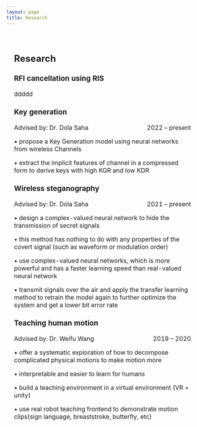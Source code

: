 ```yaml
---
layout: page
title: Research
---
```


<!-- **Not Pure Poole** is a simple, beautiful, and powerful Jekyll theme for blogs. It is built on [Poole](https://github.com/poole/poole) and [Pure](https://purecss.io/).

For more information about Not Pure Poole, please browse the [README](https://github.com/vszhub/not-pure-poole) file.


[Email](mailto://xwei4@albany.edu)  /  [Google Scholar](https://scholar.google.com/citations?user=k_yYzV4AAAAJ&hl=en)  /  [Linkedin](https://www.linkedin.com/in/xue-wei-752275231/)  /  CV
 -->
 
 
 </tbody></table>
          <table style="width:100%;border:0px;border-spacing:0px;border-collapse:separate;margin-right:auto;margin-left:auto;"><tbody>
            <tr>
              <td style="padding:20px;width:100%;vertical-align:middle">
<!--                 <heading><b>Research</b></heading> -->
<!--                 <h1>Research</h1> -->
                <h2>Research</h2>
                <h3>RFI cancellation using RIS</h3>
                <p>
                  ddddd
                </p>
                <h3>Key generation</h3>
<!--                   <p> Advised by: Dr. Dola Saha 2022 – present</p> -->
                  <p style="text-align:left;">
                      Advised by: Dr. Dola Saha 
                     <span style="float:right;">
                      2022 – present
                     </span>
                  </p>
                  <p> • propose a Key Generation model using neural networks from wireless Channels</p>
                  <p> • extract the implicit features of channel in a compressed form to derive keys with high KGR and low KDR</p>
                <h3>Wireless steganography</h3>
<!--                  <p> Advised by: Dr. Dola Saha 2021 – present</p> -->
                 <p style="text-align:left;">
                      Advised by: Dr. Dola Saha 
                     <span style="float:right;">
                      2021 – present
                     </span>
                  </p>
                 <p> • design a complex-valued neural network to hide the transmission of secret signals</p>
                 <p> • this method has nothing to do with any properties of the covert signal (such as waveform or modulation order)</p>
                 <p> • use complex-valued neural networks, which is more powerful and has a faster learning speed than real-valued neural network</p>
                 <p> • transmit signals over the air and apply the transfer learning method to retrain the model again to further optimize the system and get a lower bit error rate </p>
                <h3>Teaching human motion</h3>
<!--                  <p> Advised by: Dr. Weifu Wang 2019 – 2020</p> -->
                 <p style="text-align:left;">
                      Advised by: Dr. Weifu Wang 
                     <span style="float:right;">
                      2019 – 2020
                     </span>
                  </p>
                 <p> • offer a systematic exploration of how to decompose complicated physical motions to make motion more
                 <p> • interpretable and easier to learn for humans
                 <p> •  build a teaching environment in a virtual environment (VR + unity)
                 <p> •  use real robot teaching frontend to demonstrate motion clips(sign language, breaststroke, butterfly, etc)</p>
              </td>
            </tr>
          </tbody></table>

 
 
 
 
<!--  Key generation 2022 – present
Advised by: Dr. Dola Saha
• propose a Key Generation model using neural networks from wireless Channels
• extract the implicit features of channel in a compressed form to derive keys with high KGR and low KDR
Wireless steganography 2021 – present
Advised by: Dr. Dola Saha
• design a complex-valued neural network to hide the transmission of secret signals
• this method has nothing to do with any properties of the covert signal (such as waveform or modulation order)
• use complex-valued neural networks, which is more powerful and has a faster learning speed than real-valued
neural network
• transmit signals over the air and apply the transfer learning method to retrain the model again to further
optimize the system and get a lower bit error rate
Teaching human motion 2019 – 2020
Advised by: Dr. Weifu Wang
• offer a systematic exploration of how to decompose complicated physical motions to make motion more
interpretable and easier to learn for humans
• build a teaching environment in a virtual environment (VR + unity)
• use real robot teaching frontend to demonstrate motion clips(sign language, breaststroke, butterfly, etc) -->
